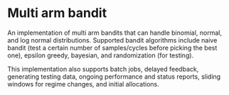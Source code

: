 # Multi arm bandit

An implementation of multi arm bandits that can handle binomial, normal, and log normal distributions. Supported bandit algorithms include naive bandit (test a certain number of samples/cycles before picking the best one), epsilon greedy, bayesian, and randomization (for testing).

This implementation also supports batch jobs, delayed feedback, generating testing data, ongoing performance and status reports, sliding windows for regime changes, and initial allocations.